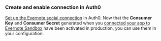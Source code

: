 ### Create and enable connection in Auth0

[Set up the Evernote social connection](https://auth0.com/docs/dashboard/guides/connections/set-up-connections-social) in Auth0. Now that the **Consumer Key** and **Consumer Secret** generated when you [connected your app to Evernote Sandbox](https://auth0.com/docs/connections/social/evernote-sandbox) have been activated in production, you can use them in your configuration.
